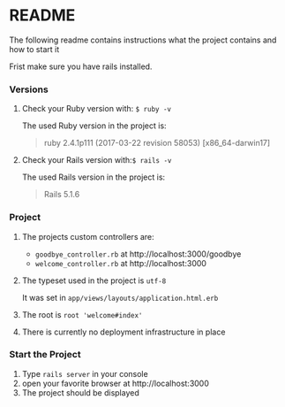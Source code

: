 # README

The following readme contains instructions what the project contains and how to start it

Frist make sure you have rails installed.

### Versions

1. Check your Ruby version with: `$ ruby -v` 

   The used Ruby version in the project is: 

   > ruby 2.4.1p111 (2017-03-22 revision 58053) [x86_64-darwin17]


2. Check your Rails version with:`$ rails -v` 

   The used Rails version in the project is: 

   > Rails 5.1.6

### Project

1. The projects custom controllers are:
   + `goodbye_controller.rb` at http://localhost:3000/goodbye
   + `welcome_controller.rb` at http://localhost:3000


2. The typeset used in the project is `utf-8`

   It was set in `app/views/layouts/application.html.erb`

3. The root is `root 'welcome#index'`

4. There is currently no deployment infrastructure in place

### Start the Project

1. Type `rails server` in your console
2. open your favorite browser at http://localhost:3000
3. The project should be displayed

